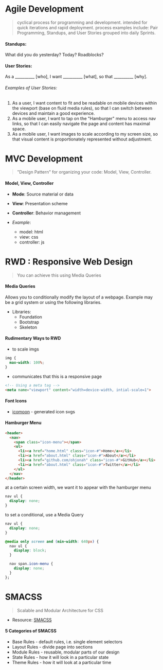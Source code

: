 # Agile Development
> cyclical process for programming and development. intended for quick iterations and rapid deployment. process examples include: Pair Programming, Standups, and User Stories grouped into daily Sprints.

#### Standups:
What did you do yesterday? Today? Roadblocks?

#### User Stories:
As a __________ [who], I want __________ [what], so that __________ [why].

###### Examples of User Stories:
1. As a user, I want content to fit and be readable on mobile devices  within the viewport (base on fluid media rules), so that I can switch between devices and maintain a good experience.
2. As a mobile user, I want to tap on the "Hamburger" menu to access nav links, so that I can easily navigate the page and content has maximal space.
3. As a mobile user, I want images to scale according to my screen size, so that visual content is proportionately represented without adjustment.

# MVC Development
> "Design Pattern" for organizing your code:
Model, View, Controller.

#### Model, View, Controller
* **Mode**: Source material or data
* **View**: Presentation scheme
* **Controller**: Behavior management

* *Example*:
  * model: html
  * view: css
  * controller: js

# RWD : Responsive Web Design
> You can achieve this using Media Queries

#### Media Queries
Allows you to conditionally modify the layout of a webpage. Example may be a grid system or using the following libraries.

* Libraries:
  * Foundation
  * Bootstrap
  * Skeleton

#### Rudimentary Ways to RWD
* to scale imgs
```css
img {
  max-width: 100%;
}
```
* communicates that this is a responsive page
```html
<!-- Using a meta tag -->
<meta name="viewport" content="width=device-width, intial-scale=1">
```

#### Font Icons
* [icomoon](icomoon.io) - generated icon svgs

#### Hamburger Menu
```html
<header>
  <nav>
    <span class="icon-menu"></span>
    <ul>
      <li><a href="home.html" class="icon-#">Home</a></li>
      <li><a href="about.html" class="icon-#">About</a></li>
      <li><a href="github.com/ohjonah" class="icon-#">GitHub</a></li>
      <li><a href="about.html" class="icon-#">Twitter</a></li>
    </ul>
  </nav>
</header>
```

at a certain screen width, we want it to appear with the hamburger menu
```css
nav ul {
  display: none;
}
```
to set a conditional, use a Media Query
```css
nav ul {
  display: none;
}

@media only screen and (min-width: 640px) {
  nav ul {
    display: block;
  }

  nav span.icon-menu {
    display: none;
  }
};
```

# SMACSS

> Scalable and Modular Architecture for CSS
* Resource: [SMACSS](https://smacss.com/)

#### 5 Categories of SMACSS
* Base Rules - default rules, i.e. single element selectors
* Layout Rules - divide page into sections
* Module Rules - reusable, modular parts of our design
* State Rules - how it will look in a particular state
* Theme Rules - how it will look at a particular time
